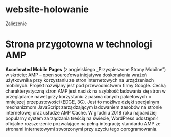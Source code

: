 # website-holowanie

Zaliczenie

# Strona przygotowna w technologi AMP

<strong>Accelerated Mobile Pages</strong> (z angielskiego „Przyspieszone Strony Mobilne”) w skrócie: AMP – open source’owa inicjatywa doskonalenia wrażeń użytkownika przy korzystaniu ze stron internetowych na urządzeniach mobilnych. Projekt rozwijany jest pod przewodnictwem firmy Google. Cechą charakterystyczną stron AMP jest nacisk na szybkość ładowania się stron w przeglądarce nawet przy korzystaniu z pasma danych pakietowych o mniejszej przepustowości (EDGE, 3G). Jest to możliwe dzięki specjalnym mechanizmom JavaScript zarządzającym ładowaniem zasobów na stronie internetowej oraz usłudze AMP Cache. W grudniu 2018 roku najbardziej popularny system zarządzania treścią na świecie, WordPress udostępnił oficjalne rozszerzenie pozwalające na pełną integrację standardu AMP ze stronami internetowymi stworzonymi przy użyciu tego oprogramowania.
